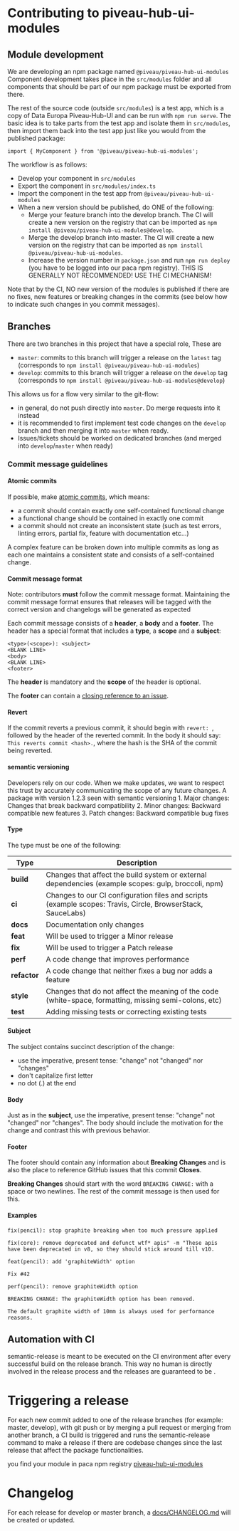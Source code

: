 # Contributing to piveau-hub-ui-modules

## Module development

We are developing an npm package named `@piveau/piveau-hub-ui-modules`
Component development takes place in the `src/modules` folder and
all components that should be part of our npm package must be
exported from there.

The rest of the source code (outside `src/modules`) is a test app, which is a copy of Data Europa
Piveau-Hub-UI and can be run with `npm run serve`. The basic idea is to take parts from
the test app and isolate them in `src/modules`, then import them back into the test
app just like you would from the published package:

```
import { MyComponent } from '@piveau/piveau-hub-ui-modules';
```

The workflow is as follows:

* Develop your component in `src/modules`
* Export the component in `src/modules/index.ts`
* Import the component in the test app from `@piveau/piveau-hub-ui-modules`
* When a new version should be published, do ONE of the following:
  * Merge your feature branch into the develop branch. The CI will create a new version on the registry that can be imported as
    `npm install @piveau/piveau-hub-ui-modules@develop`.
  * Merge the develop branch into master. The CI will create a new version on the registry that can be imported as
    `npm install @piveau/piveau-hub-ui-modules`.
  * Increase the version number in `package.json` and run `npm run deploy` (you have to be logged into our paca npm registry).
    THIS IS GENERALLY NOT RECOMMENDED! USE THE CI MECHANISM!
  
Note that by the CI, NO new version of the modules is published if there are no fixes, new features or breaking changes in the commits 
(see below how to indicate such changes in you commit messages).

## Branches

There are two branches in this project that have a special role, These are
* `master`: commits to this branch will trigger a release on the `latest` tag (corresponds to `npm install @piveau/piveau-hub-ui-modules`)
* `develop`: commits to this branch will trigger a release on the `develop` tag (corresponds to `npm install @piveau/piveau-hub-ui-modules@develop`)

This allows us for a flow very similar to the git-flow:
* in general, do not push directly into `master`. Do merge requests into it instead
* it is recommended to first implement  test code changes on the `develop` branch and then merging it into `master` when ready.
* Issues/tickets should be worked on dedicated branches (and merged into `develop`/`master` when ready)


### Commit message guidelines

#### Atomic commits

If possible, make [atomic commits](https://en.wikipedia.org/wiki/Atomic_commit), which means:
- a commit should contain exactly one self-contained functional change
- a functional change should be contained in exactly one commit
- a commit should not create an inconsistent state (such as test errors, linting errors, partial fix, feature with documentation etc...)

A complex feature can be broken down into multiple commits as long as each one maintains a consistent state and consists of a self-contained change.

#### Commit message format

Note: contributors **must** follow the commit message format. Maintaining the commit message format ensures that releases will be tagged with the correct version and changelogs will be generated as expected

Each commit message consists of a **header**, a **body** and a **footer**. The header has a special format that includes a **type**, a **scope** and a **subject**:

```commit
<type>(<scope>): <subject>
<BLANK LINE>
<body>
<BLANK LINE>
<footer>
```

The **header** is mandatory and the **scope** of the header is optional.

The **footer** can contain a [closing reference to an issue](https://help.github.com/articles/closing-issues-via-commit-messages).

#### Revert

If the commit reverts a previous commit, it should begin with `revert: `, followed by the header of the reverted commit. In the body it should say: `This reverts commit <hash>.`, where the hash is the SHA of the commit being reverted.

#### semantic versioning
Developers rely on our code. When we make updates, we want to respect this trust by accurately communicating the scope of any future changes.
A package with version 1.2.3 seen with semantic versioning
    1. Major changes: Changes that break backward compatibility
    2. Minor changes: Backward compatible new features
    3. Patch changes: Backward compatible bug fixes

#### Type

The type must be one of the following:

| Type         | Description                                                                                                 |
|--------------|-------------------------------------------------------------------------------------------------------------|
| **build**    | Changes that affect the build system or external dependencies (example scopes: gulp, broccoli, npm)         |
| **ci**       | Changes to our CI configuration files and scripts (example scopes: Travis, Circle, BrowserStack, SauceLabs) |
| **docs**     | Documentation only changes                                                                                  |
| **feat**     | Will be used to trigger a Minor release                                                                     |
| **fix**      | Will be used to trigger a Patch release                                                                     |
| **perf**     | A code change that improves performance                                                                     |
| **refactor** | A code change that neither fixes a bug nor adds a feature                                                   |
| **style**    | Changes that do not affect the meaning of the code (white-space, formatting, missing semi-colons, etc)      |
| **test**     | Adding missing tests or correcting existing tests                                                           |

#### Subject

The subject contains succinct description of the change:

- use the imperative, present tense: "change" not "changed" nor "changes"
- don't capitalize first letter
- no dot (.) at the end

#### Body
Just as in the **subject**, use the imperative, present tense: "change" not "changed" nor "changes".
The body should include the motivation for the change and contrast this with previous behavior.

#### Footer
The footer should contain any information about **Breaking Changes** and is also the place to reference GitHub issues that this commit **Closes**.

**Breaking Changes** should start with the word `BREAKING CHANGE:` with a space or two newlines. The rest of the commit message is then used for this.

#### Examples

```git commit -m
fix(pencil): stop graphite breaking when too much pressure applied
```

```git commit -m
fix(core): remove deprecated and defunct wtf* apis" -m "These apis have been deprecated in v8, so they should stick around till v10.
``` 

```git commit -m
feat(pencil): add 'graphiteWidth' option

Fix #42
```

```git commit -m
perf(pencil): remove graphiteWidth option

BREAKING CHANGE: The graphiteWidth option has been removed.

The default graphite width of 10mm is always used for performance reasons.
```

## Automation with CI
semantic-release is meant to be executed on the CI environment after every successful build on the release branch. This way no human is directly involved in the release process and the releases are guaranteed to be
.
# Triggering a release
For each new commit added to one of the release branches (for example: master, develop), with git push or by merging a pull request or merging from another branch, a CI build is triggered and runs the semantic-release command to make a release if there are codebase changes since the last release that affect the package functionalities.

you find your module in paca npm registry [piveau-hub-ui-modules](https://paca.fokus.fraunhofer.de/#browse/browse:npm-hosted:%40piveau%2Fpiveau-hub-ui-modules)
# Changelog
For each release for develop or master branch, a [docs/CHANGELOG.md](https://gitlab.fokus.fraunhofer.de/piveau/hub/piveau-hub-ui-modules/-/blob/master/docs/CHANGELOG.md) will be created or updated.
